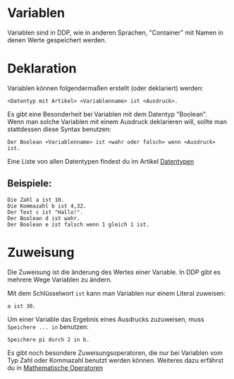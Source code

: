 <to-do></to-do>

# Variablen

Variablen sind in DDP, wie in anderen Sprachen, "Container" mit Namen in denen Werte gespeichert werden.

# Deklaration
Variablen können folgendermaßen erstellt (oder deklariert) werden:

```ddp
<Datentyp mit Artikel> <Variablenname> ist <Ausdruck>.
```

Es gibt eine Besonderheit bei Variablen mit dem Datentyp "Boolean".\
Wenn man solche Variablen mit einem Ausdruck deklarieren will, sollte man stattdessen diese Syntax benutzen:
```ddp
Der Boolean <Variablenname> ist <wahr oder falsch> wenn <Ausdruck> ist. 
```
Eine Liste von allen Datentypen findest du im Artikel [Datentypen](?p=Programmierung/Datentypen)

## Beispiele:
```dpp
Die Zahl a ist 10.
Die Kommazahl b ist 4,32.
Der Text c ist "Hallo!".
Der Boolean d ist wahr.
Der Boolean e ist falsch wenn 1 gleich 1 ist. 
```

# Zuweisung
Die Zuweisung ist die änderung des Wertes einer Variable. In DDP gibt es mehrere Wege Variablen zu ändern.

Mit dem Schlüsselwort `ist` kann man Variablen nur einem Literal zuweisen:
```ddp
a ist 30.
```

Um einer Variable das Ergebnis eines Ausdrucks zuzuweisen, muss `Speichere ... in` benutzen:
```ddp
Speichere pi durch 2 in b.
```

Es gibt noch besondere Zuweisungsoperatoren, die nur bei Variablen vom Typ Zahl oder Kommazahl benutzt werden können. Weiteres dazu erfährst du in [Mathematische Operatoren](?p=Programmierung/Mathematische%20Operatoren#zuweisungsoperatoren)